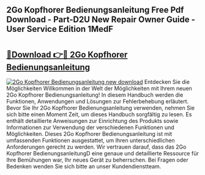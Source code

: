 ## 2Go Kopfhorer Bedienungsanleitung Free Pdf Download - Part-D2U New Repair Owner Guide - User Service Edition 1MedF

# <h2><a href="http://df4qw0.blite.top/?on=2Go+Kopfhorer+Bedienungsanleitung">🔗Download 👉🔴 2Go Kopfhorer Bedienungsanleitung</a></h2>

[![2Go Kopfhorer Bedienungsanleitung new download](https://i.imgur.com/lujVjoI.png)](http://df4qw0.blite.top/?on=2Go+Kopfhorer+Bedienungsanleitung)
Entdecken Sie die Möglichkeiten Willkommen in der Welt der Möglichkeiten mit Ihrem neuen 2Go Kopfhorer Bedienungsanleitung! In diesem Handbuch werden die Funktionen, Anwendungen und Lösungen zur Fehlerbehebung erläutert. Bevor Sie Ihr 2Go Kopfhorer Bedienungsanleitung verwenden, nehmen Sie sich bitte einen Moment Zeit, um dieses Handbuch sorgfältig zu lesen. Es enthält detaillierte Anweisungen zur Einrichtung des Produkts sowie Informationen zur Verwendung der verschiedenen Funktionen und Möglichkeiten. Dieses 2Go Kopfhorer Bedienungsanleitung ist mit umfassenden Funktionen ausgestattet, um Ihren unterschiedlichen Anforderungen gerecht zu werden. Wir vertrauen darauf, dass das 2Go Kopfhorer BedienungsanleitungD eine genaue und detaillierte Ressource für Ihre Bemühungen war, Ihr neues Gerät zu beherrschen. Bei Fragen oder Bedenken wenden Sie sich bitte an unser Kundendienstteam.
